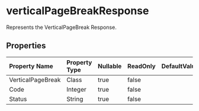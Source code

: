 # **verticalPageBreakResponse**

Represents the VerticalPageBreak Response. 

## **Properties**

| Property Name | Property Type | Nullable |  ReadOnly | DefaultValue | Description | 
| :- | :- | :- |:- |  :- | :- |
|VerticalPageBreak|Class|true|false |  ||
|Code|Integer|true|false |  ||
|Status|String|true|false |  ||

